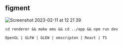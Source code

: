 ## figment

![Screenshot 2023-02-11 at 12 21 39](https://user-images.githubusercontent.com/4597568/218252862-3ff245ff-c3d2-4fd8-ad89-ddcbbb464eb9.png)

```
cd renderer && make ems && cd ../app && npm run dev
```

`OpenGL | GLFW | GLEW | emscripten | React | TS`
